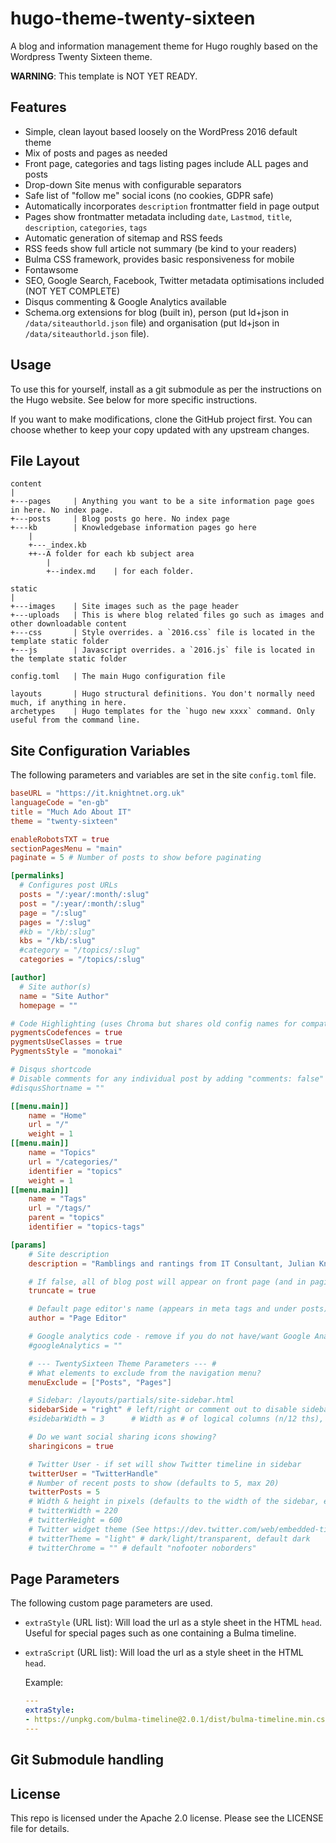 # hugo-theme-twenty-sixteen
A blog and information management theme for Hugo roughly based on the Wordpress Twenty Sixteen theme.

**WARNING**: This template is NOT YET READY.

## Features

* Simple, clean layout based loosely on the WordPress 2016 default theme
* Mix of posts and pages as needed
* Front page, categories and tags listing pages include ALL pages and posts
* Drop-down Site menus with configurable separators
* Safe list of "follow me" social icons (no cookies, GDPR safe)
* Automatically incorporates `description` frontmatter field in page output
* Pages show frontmatter metadata including `date`, `Lastmod`, `title`, `description`, `categories`, `tags`
* Automatic generation of sitemap and RSS feeds
* RSS feeds show full article not summary (be kind to your readers)
* Bulma CSS framework, provides basic responsiveness for mobile
* Fontawsome
* SEO, Google Search, Facebook, Twitter metadata optimisations included (NOT YET COMPLETE)
* Disqus commenting & Google Analytics available
* Schema.org extensions for blog (built in), person (put ld+json in `/data/siteauthorld.json` file) and organisation (put ld+json in `/data/siteauthorld.json` file).

## Usage

To use this for yourself, install as a git submodule as per the instructions on the Hugo website.
See below for more specific instructions.

If you want to make modifications, clone the GitHub project first. You can choose whether to keep 
your copy updated with any upstream changes.

## File Layout

```
content
|
+---pages     | Anything you want to be a site information page goes in here. No index page.
+---posts     | Blog posts go here. No index page
+---kb        | Knowledgebase information pages go here
    |
    +---_index.kb
    ++--A folder for each kb subject area
        |
        +--index.md    | for each folder. 

static
|
+---images    | Site images such as the page header
+---uploads   | This is where blog related files go such as images and other downloadable content
+---css       | Style overrides. a `2016.css` file is located in the template static folder
+---js        | Javascript overrides. a `2016.js` file is located in the template static folder

config.toml   | The main Hugo configuration file

layouts       | Hugo structural definitions. You don't normally need much, if anything in here.
archetypes    | Hugo templates for the `hugo new xxxx` command. Only useful from the command line.
```

## Site Configuration Variables

The following parameters and variables are set in the site `config.toml` file.

```toml
baseURL = "https://it.knightnet.org.uk"
languageCode = "en-gb"
title = "Much Ado About IT"
theme = "twenty-sixteen"

enableRobotsTXT = true
sectionPagesMenu = "main"
paginate = 5 # Number of posts to show before paginating

[permalinks]
  # Configures post URLs
  posts = "/:year/:month/:slug"
  post = "/:year/:month/:slug"
  page = "/:slug"
  pages = "/:slug"
  #kb = "/kb/:slug"
  kbs = "/kb/:slug"
  #category = "/topics/:slug"
  categories = "/topics/:slug"

[author]
  # Site author(s)
  name = "Site Author"
  homepage = ""

# Code Highlighting (uses Chroma but shares old config names for compatibility)
pygmentsCodefences = true
pygmentsUseClasses = true
PygmentsStyle = "monokai"

# Disqus shortcode
# Disable comments for any individual post by adding "comments: false" in its frontmatter
#disqusShortname = ""

[[menu.main]]
    name = "Home"
    url = "/"
    weight = 1
[[menu.main]]
    name = "Topics"
    url = "/categories/"
    identifier = "topics"
    weight = 1
[[menu.main]]
    name = "Tags"
    url = "/tags/"
    parent = "topics"
    identifier = "topics-tags"

[params]
    # Site description
    description = "Ramblings and rantings from IT Consultant, Julian Knight"

    # If false, all of blog post will appear on front page (and in pagination)
    truncate = true

    # Default page editor's name (appears in meta tags and under posts)
    author = "Page Editor"

    # Google analytics code - remove if you do not have/want Google Analytics - needs JavaScript
    #googleAnalytics = ""

    # --- TwentySixteen Theme Parameters --- #
    # What elements to exclude from the navigation menu?
    menuExclude = ["Posts", "Pages"]

    # Sidebar: /layouts/partials/site-sidebar.html
    sidebarSide = "right" # left/right or comment out to disable sidebar
    #sidebarWidth = 3      # Width as # of logical columns (n/12 ths), default = 3

    # Do we want social sharing icons showing?
    sharingicons = true

    # Twitter User - if set will show Twitter timeline in sidebar
    twitterUser = "TwitterHandle"
    # Number of recent posts to show (defaults to 5, max 20)
    twitterPosts = 5
    # Width & height in pixels (defaults to the width of the sidebar, expands to height of tweet list)
    # twitterWidth = 220
    # twitterHeight = 600
    # Twitter widget theme (See https://dev.twitter.com/web/embedded-timelines )
    # twitterTheme = "light" # dark/light/transparent, default dark
    # twitterChrome = "" # default "nofooter noborders"
```

## Page Parameters

The following custom page parameters are used.

* `extraStyle` (URL list): Will load the url as a style sheet in the HTML `head`. Useful for special pages such as one containing a Bulma timeline.
* `extraScript` (URL list): Will load the url as a style sheet in the HTML `head`.

  Example:
  ```yaml
  ---
  extraStyle: 
  - https://unpkg.com/bulma-timeline@2.0.1/dist/bulma-timeline.min.css
  ---
  ```

## Git Submodule handling


## License

This repo is licensed under the Apache 2.0 license. Please see the LICENSE file for details.